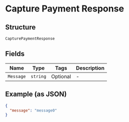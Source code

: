 
# Capture Payment Response

## Structure

`CapturePaymentResponse`

## Fields

| Name | Type | Tags | Description |
|  --- | --- | --- | --- |
| `Message` | `string` | Optional | - |

## Example (as JSON)

```json
{
  "message": "message0"
}
```

